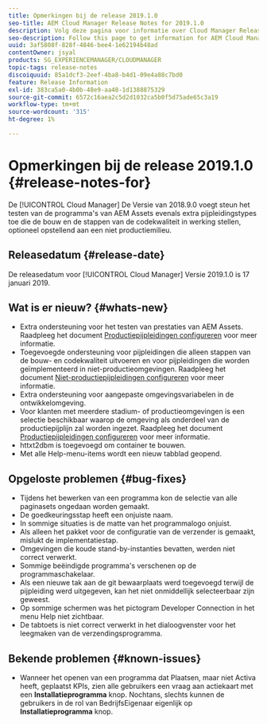 ```yaml
---
title: Opmerkingen bij de release 2019.1.0
seo-title: AEM Cloud Manager Release Notes for 2019.1.0
description: Volg deze pagina voor informatie over Cloud Manager Release 2019.1.0.
seo-description: Follow this page to get information for AEM Cloud Manager Release 2019.1.0.
uuid: 3af5808f-828f-4846-bee4-1e62194b48ad
contentOwner: jsyal
products: SG_EXPERIENCEMANAGER/CLOUDMANAGER
topic-tags: release-notes
discoiquuid: 85a1dcf3-2eef-4ba8-b4d1-09e4a88c7bd0
feature: Release Information
exl-id: 383ca5a0-4b0b-48e9-aa48-1d1388875329
source-git-commit: 6572c16aea2c5d2d1032ca5b0f5d75ade65c3a19
workflow-type: tm+mt
source-wordcount: '315'
ht-degree: 1%

---
```


# Opmerkingen bij de release 2019.1.0 {#release-notes-for}

De [!UICONTROL Cloud Manager] De Versie van 2018.9.0 voegt steun het testen van de programma&#39;s van AEM Assets evenals extra pijpleidingstypes toe die de bouw en de stappen van de codekwaliteit in werking stellen, optioneel opstellend aan een niet productiemilieu.

## Releasedatum {#release-date}

De releasedatum voor [!UICONTROL Cloud Manager] Versie 2019.1.0 is 17 januari 2019.

## Wat is er nieuw? {#whats-new}

* Extra ondersteuning voor het testen van prestaties van AEM Assets. Raadpleeg het document [Productiepijpleidingen configureren](/help/using/production-pipelines.md) voor meer informatie.
* Toegevoegde ondersteuning voor pijpleidingen die alleen stappen van de bouw- en codekwaliteit uitvoeren en voor pijpleidingen die worden geïmplementeerd in niet-productieomgevingen. Raadpleeg het document [Niet-productiepijpleidingen configureren](/help/using/non-production-pipelines.md) voor meer informatie.
* Extra ondersteuning voor aangepaste omgevingsvariabelen in de ontwikkelomgeving.
* Voor klanten met meerdere stadium- of productieomgevingen is een selectie beschikbaar waarop de omgeving als onderdeel van de productiepijplijn zal worden ingezet. Raadpleeg het document [Productiepijpleidingen configureren](/help/using/production-pipelines.md) voor meer informatie.
* httxt2dbm is toegevoegd om container te bouwen.
* Met alle Help-menu-items wordt een nieuw tabblad geopend.

## Opgeloste problemen {#bug-fixes}

* Tijdens het bewerken van een programma kon de selectie van alle paginasets ongedaan worden gemaakt.
* De goedkeuringsstap heeft een onjuiste naam.
* In sommige situaties is de matte van het programmalogo onjuist.
* Als alleen het pakket voor de configuratie van de verzender is gemaakt, mislukt de implementatiestap.
* Omgevingen die koude stand-by-instanties bevatten, werden niet correct verwerkt.
* Sommige beëindigde programma&#39;s verschenen op de programmaschakelaar.
* Als een nieuwe tak aan de git bewaarplaats werd toegevoegd terwijl de pijpleiding werd uitgegeven, kan het niet onmiddellijk selecteerbaar zijn geweest.
* Op sommige schermen was het pictogram Developer Connection in het menu Help niet zichtbaar.
* De tabtoets is niet correct verwerkt in het dialoogvenster voor het leegmaken van de verzendingsprogramma.

## Bekende problemen {#known-issues}

* Wanneer het openen van een programma dat Plaatsen, maar niet Activa heeft, geplaatst KPIs, zien alle gebruikers een vraag aan actiekaart met een **Installatieprogramma** knop. Nochtans, slechts kunnen de gebruikers in de rol van BedrijfsEigenaar eigenlijk op **Installatieprogramma** knop.
